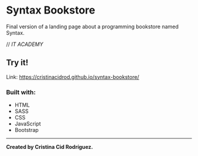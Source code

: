 # Syntax Bookstore

Final version of a landing page about a programming bookstore named Syntax.

// *IT ACADEMY*

## Try it!

Link: https://cristinacidrod.github.io/syntax-bookstore/

### Built with:

* HTML
* SASS
* CSS
* JavaScript
* Bootstrap

---

**Created by Cristina Cid Rodríguez.**

